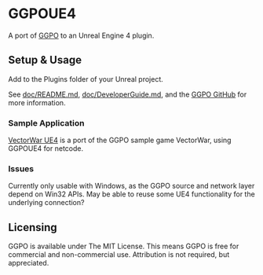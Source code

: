 # GGPOUE4

A port of [GGPO](http://ggpo.net) to an Unreal Engine 4 plugin.

## Setup & Usage

Add to the Plugins folder of your Unreal project.

See [doc/README.md](doc/README.md), [doc/DeveloperGuide.md](doc/DeveloperGuide.md), and the [GGPO GitHub](https://github.com/pond3r/ggpo) for more information.

### Sample Application

[VectorWar UE4](https://github.com/BwdYeti/VectorWarUE4) is a port of the GGPO sample game VectorWar, using GGPOUE4 for netcode.

### Issues

Currently only usable with Windows, as the GGPO source and network layer depend on Win32 APIs. May be able to reuse some UE4 functionality for the underlying connection?

## Licensing

GGPO is available under The MIT License. This means GGPO is free for commercial and non-commercial use. Attribution is not required, but appreciated. 
